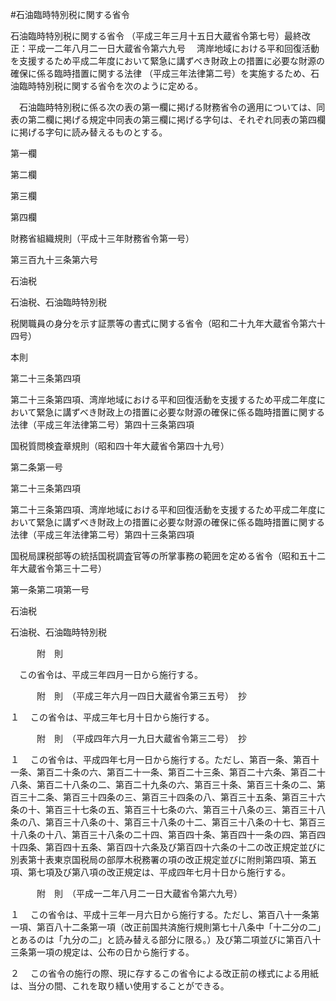 #石油臨時特別税に関する省令



石油臨時特別税に関する省令
（平成三年三月十五日大蔵省令第七号）最終改正：平成一二年八月二一日大蔵省令第六九号
　湾岸地域における平和回復活動を支援するため平成二年度において緊急に講ずべき財政上の措置に必要な財源の確保に係る臨時措置に関する法律
（平成三年法律第二号）を実施するため、石油臨時特別税に関する省令を次のように定める。


　石油臨時特別税に係る次の表の第一欄に掲げる財務省令の適用については、同表の第二欄に掲げる規定中同表の第三欄に掲げる字句は、それぞれ同表の第四欄に掲げる字句に読み替えるものとする。


第一欄

第二欄

第三欄

第四欄




財務省組織規則（平成十三年財務省令第一号）

第三百九十三条第六号

石油税

石油税、石油臨時特別税




税関職員の身分を示す証票等の書式に関する省令（昭和二十九年大蔵省令第六十四号）

本則

第二十三条第四項

第二十三条第四項、湾岸地域における平和回復活動を支援するため平成二年度において緊急に講ずべき財政上の措置に必要な財源の確保に係る臨時措置に関する法律（平成三年法律第二号）第四十三条第四項




国税質問検査章規則（昭和四十年大蔵省令第四十九号）

第二条第一号

第二十三条第四項

第二十三条第四項、湾岸地域における平和回復活動を支援するため平成二年度において緊急に講ずべき財政上の措置に必要な財源の確保に係る臨時措置に関する法律（平成三年法律第二号）第四十三条第四項




国税局課税部等の統括国税調査官等の所掌事務の範囲を定める省令（昭和五十二年大蔵省令第三十二号）

第一条第二項第一号

石油税

石油税、石油臨時特別税








　　　附　則


　この省令は、平成三年四月一日から施行する。


　　　附　則　（平成三年六月一四日大蔵省令第三五号）　抄

１
　この省令は、平成三年七月十日から施行する。


　　　附　則　（平成四年六月一九日大蔵省令第三二号）　抄

１
　この省令は、平成四年七月一日から施行する。ただし、第百一条、第百十一条、第百二十条の六、第百二十一条、第百二十三条、第百二十六条、第百二十八条、第百二十八条の二、第百二十九条の六、第百三十条、第百三十条の二、第百三十二条、第百三十四条の三、第百三十四条の八、第百三十五条、第百三十六条の十、第百三十七条の五、第百三十七条の六、第百三十八条の三、第百三十八条の八、第百三十八条の十、第百三十八条の十二、第百三十八条の十七、第百三十八条の十八、第百三十八条の二十四、第百四十条、第百四十一条の四、第百四十四条、第百四十五条、第百四十六条及び第百四十六条の十二の改正規定並びに別表第十表東京国税局の部厚木税務署の項の改正規定並びに附則第四項、第五項、第七項及び第八項の改正規定は、平成四年七月十日から施行する。


　　　附　則　（平成一二年八月二一日大蔵省令第六九号）

１
　この省令は、平成十三年一月六日から施行する。ただし、第百八十一条第一項、第百八十二条第一項（改正前国共済施行規則第七十八条中「十二分の二」とあるのは「九分の二」と読み替える部分に限る。）及び第二項並びに第百八十三条第一項の規定は、公布の日から施行する。

２
　この省令の施行の際、現に存するこの省令による改正前の様式による用紙は、当分の間、これを取り繕い使用することができる。





